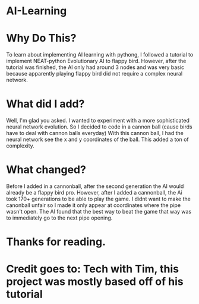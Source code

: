 # AI-Learning

# Why Do This?
To learn about implementing AI learning with pythong, I followed a tutorial to implement NEAT-python Evolutionary AI to flappy bird. 
However, after the tutorial was finished, the AI only had around 3 nodes and was very basic because apparently playing flappy bird did not require a complex neural network.

# What did I add?
Well, I'm glad you asked. I wanted to experiment with a more sophisticated neural network evolution. So I decided to code in a cannon ball (cause birds have to deal with cannon balls everyday)
With this cannon ball, I had the neural network see the x and y coordinates of the ball. This added a ton of complexity. 

# What changed?
Before I added in a cannonball, after the second generation the AI would already be a flappy bird pro. However, after I added a cannonball, the Ai took 170+ generations to be able to play the game.
I didnt want to make the canonball unfair so I made it only appear at coordinates where the pipe wasn't open. The AI found that the best way to beat the game that way
was to immediately go to the next pipe opening. 

# Thanks for reading. 
# Credit goes to: Tech with Tim, this project was mostly based off of his tutorial
